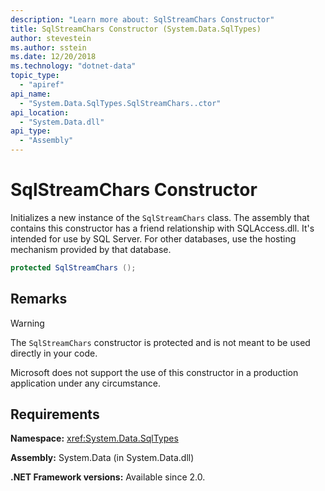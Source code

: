 ```yaml
---
description: "Learn more about: SqlStreamChars Constructor"
title: SqlStreamChars Constructor (System.Data.SqlTypes)
author: stevestein
ms.author: sstein
ms.date: 12/20/2018
ms.technology: "dotnet-data"
topic_type:
  - "apiref"
api_name:
  - "System.Data.SqlTypes.SqlStreamChars..ctor"
api_location:
  - "System.Data.dll"
api_type:
  - "Assembly"
---
```

# SqlStreamChars Constructor

Initializes a new instance of the `SqlStreamChars` class. The assembly that contains this constructor has a friend relationship with SQLAccess.dll. It's intended for use by SQL Server. For other databases, use the hosting mechanism provided by that database.

```csharp
protected SqlStreamChars ();
```

## Remarks

> [!WARNING]
> The `SqlStreamChars` constructor is protected and is not meant to be used directly in your code.
>
> Microsoft does not support the use of this constructor in a production application under any circumstance.

## Requirements

**Namespace:** <xref:System.Data.SqlTypes>

**Assembly:** System.Data (in System.Data.dll)

**.NET Framework versions:** Available since 2.0.

